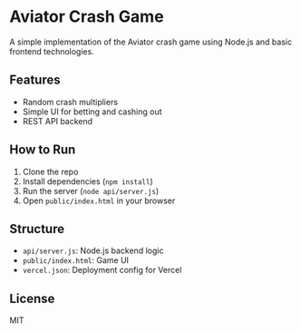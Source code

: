 # Aviator Crash Game

A simple implementation of the Aviator crash game using Node.js and basic frontend technologies.

## Features

- Random crash multipliers
- Simple UI for betting and cashing out
- REST API backend

## How to Run

1. Clone the repo
2. Install dependencies (`npm install`)
3. Run the server (`node api/server.js`)
4. Open `public/index.html` in your browser

## Structure

- `api/server.js`: Node.js backend logic
- `public/index.html`: Game UI
- `vercel.json`: Deployment config for Vercel

## License

MIT